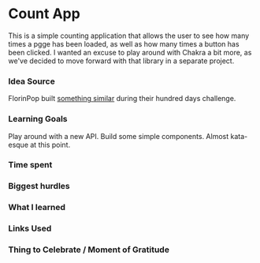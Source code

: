 # Count App

This is a simple counting application that allows the user to see how many times a pgge has been loaded, as well as how many times a button has been clicked. I wanted an excuse to play around with Chakra a bit more, as we've decided to move forward with that library in a separate project.

### Idea Source

FlorinPop built [something similar](https://codepen.io/FlorinPop17/pen/BayQZZy) during their hundred days challenge.

### Learning Goals

Play around with a new API. Build some simple components. Almost kata-esque at this point.

### Time spent

### Biggest hurdles

### What I learned

### Links Used

### Thing to Celebrate / Moment of Gratitude
